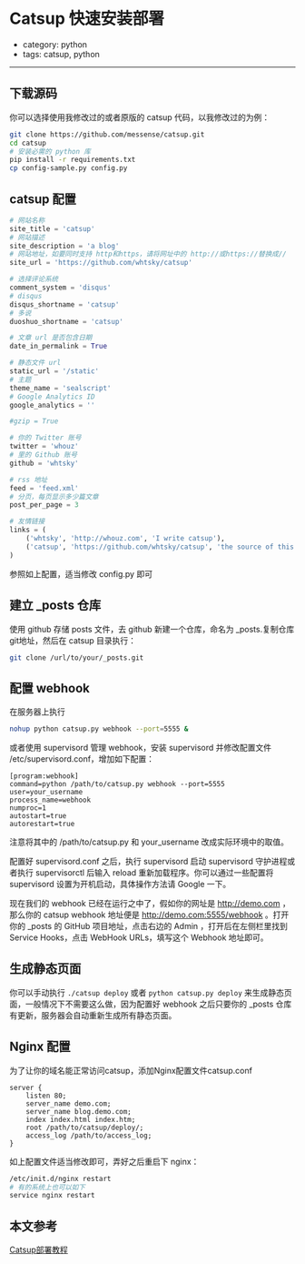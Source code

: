# Catsup 快速安装部署
- category: python
- tags: catsup, python

---

## 下载源码

你可以选择使用我修改过的或者原版的 catsup 代码，以我修改过的为例：

```bash
git clone https://github.com/messense/catsup.git
cd catsup
# 安装必需的 python 库
pip install -r requirements.txt
cp config-sample.py config.py
```

## catsup 配置

```python
# 网站名称
site_title = 'catsup'
# 网站描述
site_description = 'a blog'
# 网站地址，如要同时支持 http和https，请将网址中的 http://或https://替换成//
site_url = 'https://github.com/whtsky/catsup'

# 选择评论系统
comment_system = 'disqus'
# disqus 
disqus_shortname = 'catsup'
# 多说
duoshuo_shortname = 'catsup'

# 文章 url 是否包含日期
date_in_permalink = True

# 静态文件 url
static_url = '/static'
# 主题
theme_name = 'sealscript'
# Google Analytics ID
google_analytics = ''

#gzip = True

# 你的 Twitter 账号
twitter = 'whouz'
# 里的 Github 账号
github = 'whtsky'

# rss 地址
feed = 'feed.xml'
# 分页，每页显示多少篇文章
post_per_page = 3

# 友情链接
links = (
    ('whtsky', 'http://whouz.com', 'I write catsup'),
    ('catsup', 'https://github.com/whtsky/catsup', 'the source of this blog'),
)

```

参照如上配置，适当修改 config.py 即可

## 建立 _posts 仓库

使用 github 存储 posts 文件，去 github 新建一个仓库，命名为 _posts.复制仓库git地址，然后在 catsup 目录执行：

```bash
git clone /url/to/your/_posts.git
```

## 配置 webhook

在服务器上执行

```bash
nohup python catsup.py webhook --port=5555 &
```

或者使用 supervisord 管理 webhook，安装 supervisord 并修改配置文件 /etc/supervisord.conf，增加如下配置：

    [program:webhook]
    command=python /path/to/catsup.py webhook --port=5555
    user=your_username
    process_name=webhook
    numproc=1
    autostart=true
    autorestart=true

注意将其中的 /path/to/catsup.py 和 your_username 改成实际环境中的取值。

配置好 supervisord.conf 之后，执行 supervisord 启动 supervisord 守护进程或者执行 supervisorctl 后输入 reload 重新加载程序。你可以通过一些配置将 supervisord 设置为开机启动，具体操作方法请 Google 一下。

现在我们的 webhook 已经在运行之中了，假如你的网址是 <http://demo.com> ，那么你的 catsup webhook 地址便是 <http://demo.com:5555/webhook> 。打开你的 _posts 的 GitHub 项目地址，点击右边的 Admin ，打开后在左侧栏里找到 Service Hooks，点击 WebHook URLs，填写这个 Webhook 地址即可。

## 生成静态页面

你可以手动执行 `./catsup deploy` 或者 `python catsup.py deploy` 来生成静态页面，一般情况下不需要这么做，因为配置好 webhook 之后只要你的 _posts 仓库有更新，服务器会自动重新生成所有静态页面。

## Nginx 配置

为了让你的域名能正常访问catsup，添加Nginx配置文件catsup.conf

```nginx
server {
    listen 80;
    server_name demo.com;
    server_name blog.demo.com;
    index index.html index.htm;
    root /path/to/catsup/deploy/;
    access_log /path/to/access_log;
}
```

如上配置文件适当修改即可，弄好之后重启下 nginx：

```bash
/etc/init.d/nginx restart
# 有的系统上也可以如下
service nginx restart
```

## 本文参考

[Catsup部署教程](http://potatobox.org/2012-12-09-Catsup-Config.html)
